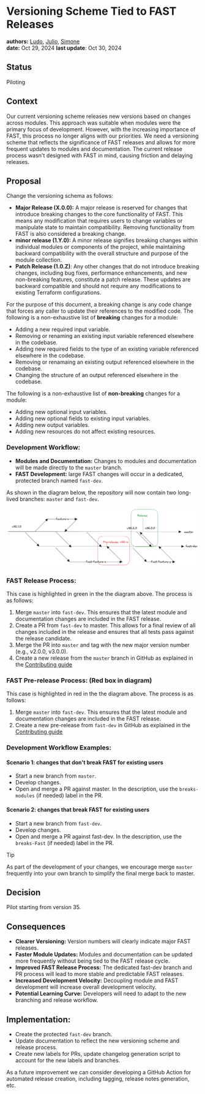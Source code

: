 # Versioning Scheme Tied to FAST Releases

**authors:** [Ludo](https://github.com/ludoo),  [Julio](https://github.com/juliocc), [Simone](https://github.com/sruffilli) \
**date:** Oct 29, 2024
**last update**: Oct 30, 2024

## Status

Piloting

## Context

Our current versioning scheme releases new versions based on changes across modules. This approach was suitable when modules were the primary focus of development. However, with the increasing importance of FAST, this process no longer aligns with our priorities. We need a versioning scheme that reflects the significance of FAST releases and allows for more frequent updates to modules and documentation. The current release process wasn't designed with FAST in mind, causing friction and delaying releases.

## Proposal

Change the versioning schema as follows:

- **Major Release (X.0.0):** A major release is reserved for changes that introduce breaking changes to the core functionality of FAST.  This means any modification that requires users to change variables or manipulate state to maintain compatibility. Removing functionality from FAST is also considered a breaking change.
- **minor release (1.Y.0):** A minor release signifies breaking changes within individual modules or components of the project, while maintaining backward compatibility with the overall structure and purpose of the module collection.
- **Patch Release (1.0.Z)**: Any other changes that do not introduce breaking changes, including bug fixes, performance enhancements, and new non-breaking features, constitute a patch release. These updates are backward compatible and should not require any modifications to existing Terraform configurations.

For the purpose of this document, a breaking change is any code change that forces any caller to update their references to the modified code. The following is a non-exhaustive list of **breaking** changes for a module:
- Adding a new required input variable.
- Removing or renaming an existing input variable referenced elsewhere in the codebase.
- Adding new required fields to the type of an existing variable referenced elsewhere in the codebase.
- Removing or renamaing an existing output referenced elsewhere in the codebase.
- Changing the structure of an output referenced elsewhere in the codebase.

The following is a non-exhaustive list of **non-breaking** changes for a module:
- Adding new optional input variables.
- Adding new optional fields to existing input variables.
- Adding new output variables.
- Adding new resources do not affect existing resources.

### Development Workflow:

* **Modules and Documentation:** Changes to modules and documentation will be made directly to the `master` branch.
* **FAST Development:** large FAST changes will occur in a dedicated, protected branch named `fast-dev`.

As shown in the diagram below, the repository will now contain two long-lived branches: `master` and `fast-dev`.

![Branching](20241029-versioning.png)

### FAST Release Process:

This case is highlighted in green in the the diagram above. The process is as follows:

1. Merge `master` into `fast-dev`. This ensures that the latest module and documentation changes are included in the FAST release.
1. Create a PR from `fast-dev` to master. This allows for a final review of all changes included in the release and ensures that all tests pass against the release candidate.
1. Merge the PR into `master` and tag with the new major version number (e.g., v2.0.0, v3.0.0).
1. Create a new release from the `master` branch in GitHub as explained in the [Contributing guide](https://github.com/GoogleCloudPlatform/cloud-foundation-fabric/blob/master/CONTRIBUTING.md#cutting-a-new-release)

### FAST Pre-release Process: (Red box in diagram)

This case is highlighted in red in the the diagram above. The process is as follows:

1. Merge `master` into `fast-dev`. This ensures that the latest module and documentation changes are included in the FAST release.
1. Create a new pre-release from `fast-dev` in GitHub as explained in the [Contributing guide](https://github.com/GoogleCloudPlatform/cloud-foundation-fabric/blob/master/CONTRIBUTING.md#cutting-a-new-release)

### Development Workflow Examples:

#### Scenario 1: changes that don't break FAST for existing users

- Start a new branch from `master`.
- Develop changes.
- Open and merge a PR against master. In the description, use the `breaks-modules` (if needed) label in the PR.

#### Scenario 2: changes that break FAST for existing users

- Start a new branch from `fast-dev`.
- Develop changes.
- Open and merge a PR against fast-dev. In the description, use the `breaks-Fast` (if needed) label in the PR.

> [!TIP]
> As part of the development of your changes, we encourage merge `master` frequently into your own branch to simplify the final merge back to master.

## Decision

Pilot starting from version 35.

## Consequences

- **Clearer Versioning:** Version numbers will clearly indicate major FAST releases.
- **Faster Module Updates:** Modules and documentation can be updated more frequently without being tied to the FAST release cycle.
- **Improved FAST Release Process:** The dedicated fast-dev branch and PR process will lead to more stable and predictable FAST releases.
- **Increased Development Velocity:** Decoupling module and FAST development will increase overall development velocity.
- **Potential Learning Curve:** Developers will need to adapt to the new branching and release workflow.

## Implementation:

- Create the protected `fast-dev` branch.
- Update documentation to reflect the new versioning scheme and release process.
- Create new labels for PRs, update changelog generation script to account for the new labels and branches.

As a future improvement we can consider developing a GitHub Action for automated release creation, including tagging, release notes generation, etc.
